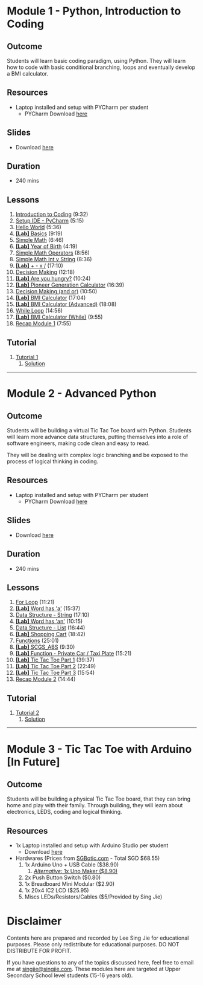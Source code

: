 # Module 1 - Python, Introduction to Coding

## Outcome

Students will learn basic coding paradigm, using Python. They will learn how to code with basic conditional branching, loops and eventually develop a BMI calculator.

## Resources
- Laptop installed and setup with PYCharm per student
  - PYCharm Download [here](https://www.jetbrains.com/pycharm/download/#section=windows)
  
## Slides
- Download [here](https://github.com/singjie/scgs-website/raw/gh-pages/SCGS%20-%201.0%20Python.pdf)

## Duration 
- 240 mins

## Lessons
1. [Introduction to Coding](https://youtu.be/Or6vjMsUHRU) (9:32)
1. [Setup IDE - PyCharm](https://youtu.be/tiKiJaCzoMs) (5:15)
1. [Hello World](https://youtu.be/s-38bX3bJSA) (5:36)
1. [**[Lab]** Basics](https://youtu.be/J0p834QcaAA) (9:19)
1. [Simple Math](https://youtu.be/TixJnZnSDf0) (6:46)
1. [**[Lab]** Year of Birth](https://youtu.be/XAnclZ_jw_k) (4:19)
1. [Simple Math Operators](https://youtu.be/6yf-RheenDc) (8:56)
1. [Simple Math Int v String](https://youtu.be/maPQUt3VNCM) (8:36)
1. [**[Lab]** + - x /](https://youtu.be/O4ZDADeZRrc) (17:10)
1. [Decision Making](https://youtu.be/wMvoUv6oXd4) (12:18)
1. [**[Lab]** Are you hungry?](https://youtu.be/2_OHWq_GFgI) (10:24)
1. [**[Lab]** Pioneer Generation Calculator](https://youtu.be/zz5QsicXkM4) (16:39)
1. [Decision Making (and or)](https://youtu.be/ZdUNZDMzNGs) (10:50)
1. [**[Lab]** BMI Calculator](https://youtu.be/lAqa0JjUCN0) (17:04)
1. [**[Lab]** BMI Calculator (Advanced)](https://youtu.be/dYBbNQY3zPo) (18:08)
1. [While Loop](https://youtu.be/SRBWZth45zQ) (14:56)
1. [**[Lab]** BMI Calculator (While)](https://youtu.be/lOeRHGQF-gc) (9:55)
1. [Recap Module 1](https://youtu.be/-bnPnGFLO90) (7:55)

## Tutorial
1. [Tutorial 1](https://github.com/singjie/scgs-website/raw/gh-pages/Tutorial%201.pdf)
    1. [Solution](https://github.com/singjie/scgs-website/raw/gh-pages/Python%20-%20Tutorial%201%20with%20Solution.pdf)

----

# Module 2 - Advanced Python 

## Outcome
Students will be building a virtual Tic Tac Toe board with Python. Students will learn more advance data structures, putting themselves into a role of software engineers, making code clean and easy to read.
 
They will be dealing with complex logic branching and be exposed to the process of logical thinking in coding.

## Resources
- Laptop installed and setup with PYCharm per student
  - PYCharm Download [here](https://www.jetbrains.com/pycharm/download/#section=windows)

## Slides
- Download [here](https://github.com/singjie/scgs-website/raw/gh-pages/SCGS%20-%202.0%20Python.pdf)

## Duration 
- 240 mins

## Lessons
1. [For Loop](https://youtu.be/a0h49hoQVaY) (11:21)
1. [**[Lab]** Word has 'a'](https://youtu.be/XyxS2dfeMDM) (15:37)
1. [Data Structure - String](https://youtu.be/8Sw1YQsgInc) (17:10)
1. [**[Lab]** Word has 'an'](https://youtu.be/0g_IyBVFdTg) (10:15)
1. [Data Structure - List](https://youtu.be/FpjTizq2UGk) (16:44)
1. [**[Lab]** Shopping Cart](https://youtu.be/4n5bAWNN7NE) (18:42)
1. [Functions](https://youtu.be/lV41mAQFLWM) (25:01)
1. [**[Lab]** SCGS_ABS](https://youtu.be/4LS3M-bCppE) (9:30)
1. [**[Lab]** Function - Private Car / Taxi Plate](https://youtu.be/TpR1iusI_ik) (15:21)
1. [**[Lab]** Tic Tac Toe Part 1](https://youtu.be/7IklVm4TIAI) (39:37)
1. [**[Lab]** Tic Tac Toe Part 2](https://youtu.be/_CkzFxwIE4o) (22:49)
1. [**[Lab]** Tic Tac Toe Part 3](https://youtu.be/4G3_QfU4DJw) (15:54)
1. [Recap Module 2](https://youtu.be/vZ2KjisxQBo) (14:44)

## Tutorial
1. [Tutorial 2](https://github.com/singjie/scgs-website/raw/gh-pages/Tutorial%202.pdf)
    1. [Solution](https://github.com/singjie/scgs-website/raw/gh-pages/Python%20-%20Tutorial%202%20with%20Solution.pdf)

----

# Module 3 - Tic Tac Toe with Arduino [In Future]

## Outcome
Students will be building a physical Tic Tac Toe board, that they can bring home and play with their family. Through building, they will learn about electronics, LEDS, coding and logical thinking. 

## Resources
- 1x Laptop installed and setup with Arduino Studio per student
    - Download [here](https://www.arduino.cc/en/main/software)
- Hardwares (Prices from [SGBotic.com](http://sgbotic.com/) - Total SGD $68.55) 
    1. 1x Arduino Uno + USB Cable ($38.90) 
        1. [*Alternative:* 1x Uno Maker ($8.90)](https://sg.cytron.io/p-maker-uno-simplifying-arduino-for-education?r=1&gclid=Cj0KCQjw-af6BRC5ARIsAALPIlWsemK7GSA45pjJ3oaxW4NOgmI-Q_OD6YIMfFItznxS_HgRmvtExgEaAuosEALw_wcB)
    2. 2x Push Button Switch ($0.80)
    3. 1x Breadboard Mini Modular ($2.90)
    4. 1x 20x4 IC2 LCD ($25.95)
    5. Miscs LEDs/Resistors/Cables ($5/Provided by Sing Jie)

# Disclaimer
Contents here are prepared and recorded by Lee Sing Jie for educational purposes. Please only redistribute for educational purposes. DO NOT DISTRIBUTE FOR PROFIT.

If you have questions to any of the topics discussed here, feel free to email me at [singjie@singjie.com](singjie@singjie.com). These modules here are targeted at Upper Secondary School level students (15-16 years old). 
